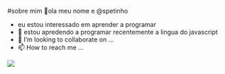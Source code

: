 #sobre mim
👋ola meu nome e @spetinho
- eu estou interessado em aprender a programar 
- 🌱 estou apredendo a programar recentemente a lingua do javascript
- 💞️ I’m looking to collaborate on ...
- 📫 How to reach me ...

<!---
spetinho/spetinho is a ✨ special ✨ repository because its `README.md` (this file) appears on your GitHub profile.
You can click the Preview link to take a look at your changes.
--->
<a href="mailto:email@email.com.br" target="_blank"><img src="Link da imagem" target="_blank"/></a>
